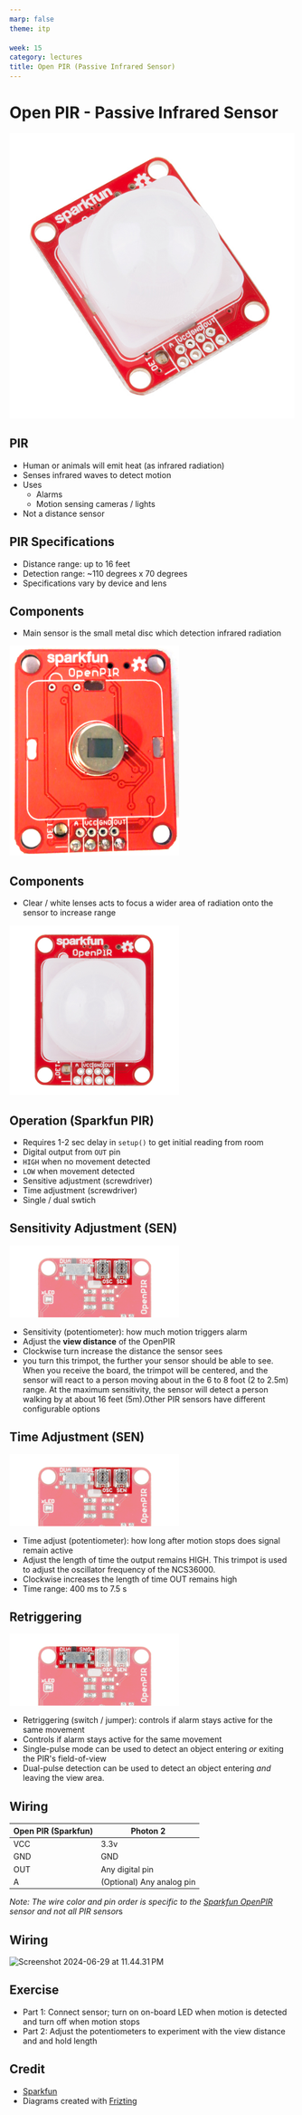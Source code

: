 ```yaml
---
marp: false
theme: itp

week: 15
category: lectures
title: Open PIR (Passive Infrared Sensor)
---
```


<!-- headingDivider: 2 -->

# Open PIR - Passive Infrared Sensor

![13968-01](lecture_open_pir.assets/13968-01.jpg)  



## PIR 

* Human or animals will emit heat (as infrared radiation)
* Senses infrared waves to detect motion
* Uses
  * Alarms
  * Motion sensing cameras / lights
* Not a distance sensor

## PIR Specifications

* Distance range: up to 16 feet
* Detection range: ~110 degrees x 70 degrees
* Specifications vary by device and lens

## Components

* Main sensor is the small metal disc which detection infrared radiation

<img src="lecture_open_pir.assets/image-20240422104044162.png" alt="image-20240422104044162" width=300px/>

 ## Components
  * Clear / white lenses acts to focus a wider area of radiation onto the sensor to increase range 

<img src="lecture_open_pir.assets/13968-04.jpg" alt="13968-04" width=300px />

## Operation (Sparkfun PIR)

* Requires 1-2 sec delay in `setup()` to get initial reading from room
* Digital output from `OUT` pin
* `HIGH` when no movement detected
* `LOW` when movement detected
* Sensitive adjustment (screwdriver)
* Time adjustment (screwdriver)
* Single / dual swtich

## Sensitivity Adjustment (SEN) 

<img src="lecture_open_pir.assets/openpir_pots.png" alt="openpir_pots" style="zoom:50%;" />

* Sensitivity (potentiometer): how much motion triggers alarm
* Adjust the **view distance** of the OpenPIR
* Clockwise turn increase the distance the sensor sees
* you turn this trimpot, the further  your sensor should be able to see. When you receive the board, the  trimpot will be centered, and the sensor will react to a person moving  about in the 6 to 8 foot (2 to 2.5m) range. At the maximum sensitivity,  the sensor will detect a person walking by at about 16 feet (5m).Other PIR sensors have different configurable options

## Time Adjustment (SEN) 

<img src="lecture_open_pir.assets/openpir_pots.png" alt="openpir_pots" style="zoom:50%;" />

* Time adjust (potentiometer): how long after motion stops does signal remain active
* Adjust the length of time the output remains HIGH. This trimpot is used to adjust the oscillator  frequency of the NCS36000. 
* Clockwise increases the length of time OUT remains high
* Time range: 400 ms to 7.5 s

## Retriggering

<img src="lecture_open_pir.assets/openpir_switch_1.png" alt="openpir_switch_1" style="zoom:50%;" />

* Retriggering (switch / jumper): controls if alarm stays active for the same movement
* Controls if alarm stays active for the same movement
* Single-pulse mode can be used to detect an object entering *or* exiting the PIR's field-of-view
* Dual-pulse detection can be used to detect an object entering *and* leaving the view area.

## Wiring

| Open PIR (Sparkfun) | Photon 2                  |
| ------------------- | ------------------------- |
| VCC                 | 3.3v                      |
| GND                 | GND                       |
| OUT                 | Any digital pin           |
| A                   | (Optional) Any analog pin |

*Note: The wire color and pin order is specific to the [Sparkfun OpenPIR](https://www.sparkfun.com/products/13968) sensor and not all PIR sensor*s

## Wiring

<img src="lecture_open_pir.assets/Screenshot 2024-06-29 at 11.44.31 PM.png" alt="Screenshot 2024-06-29 at 11.44.31 PM" style="width:800px;" />

## Exercise

- Part 1: Connect sensor; turn on on-board LED when motion is detected and turn off when motion stops
- Part 2: Adjust the potentiometers to experiment with the view distance and and hold length

## Credit

* [Sparkfun](https://www.sparkfun.com/products/13968)
* Diagrams created with [Frizting](https://fritzing.org)













